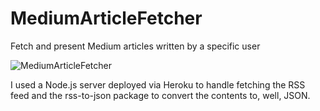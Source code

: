 # MediumArticleFetcher
Fetch and present Medium articles written by a specific user


![MediumArticleFetcher](https://media.giphy.com/media/fX7led2wjJJE5hiEAE/giphy.gif)



I used a Node.js server deployed via Heroku to handle fetching the RSS feed and the rss-to-json package to convert the contents to, well, JSON.
